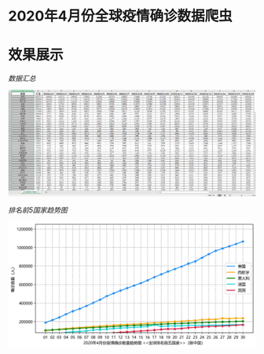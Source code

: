 2020年4月份全球疫情确诊数据爬虫
===

# 效果展示

*数据汇总*

![Running](https://github.com/pipipp/spider-examples/blob/master/spider_project/global_epidemic_query_spider/show/数据汇总.png)

*排名前5国家趋势图*

![Running](https://github.com/pipipp/spider-examples/blob/master/spider_project/global_epidemic_query_spider/show/趋势图.jpg)
